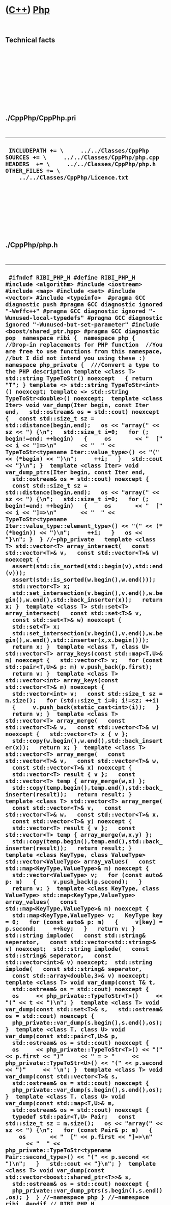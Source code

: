 



 

 

 

 

 

([C++](Cpp.md)) [Php](CppPhp.md)
==================================

 

Technical facts
---------------

 

 

 

 

 

 

./CppPhp/CppPhp.pri
-------------------

 

  --------------------------------------------------------------------------------------------------------------------------------------------------------------------------------------------------
  ` INCLUDEPATH += \     ../../Classes/CppPhp  SOURCES += \     ../../Classes/CppPhp/php.cpp  HEADERS  += \     ../../Classes/CppPhp/php.h  OTHER_FILES += \     ../../Classes/CppPhp/Licence.txt`
  --------------------------------------------------------------------------------------------------------------------------------------------------------------------------------------------------

 

 

 

 

 

./CppPhp/php.h
--------------

 

  ---------------------------------------------------------------------------------------------------------------------------------------------------------------------------------------------------------------------------------------------------------------------------------------------------------------------------------------------------------------------------------------------------------------------------------------------------------------------------------------------------------------------------------------------------------------------------------------------------------------------------------------------------------------------------------------------------------------------------------------------------------------------------------------------------------------------------------------------------------------------------------------------------------------------------------------------------------------------------------------------------------------------------------------------------------------------------------------------------------------------------------------------------------------------------------------------------------------------------------------------------------------------------------------------------------------------------------------------------------------------------------------------------------------------------------------------------------------------------------------------------------------------------------------------------------------------------------------------------------------------------------------------------------------------------------------------------------------------------------------------------------------------------------------------------------------------------------------------------------------------------------------------------------------------------------------------------------------------------------------------------------------------------------------------------------------------------------------------------------------------------------------------------------------------------------------------------------------------------------------------------------------------------------------------------------------------------------------------------------------------------------------------------------------------------------------------------------------------------------------------------------------------------------------------------------------------------------------------------------------------------------------------------------------------------------------------------------------------------------------------------------------------------------------------------------------------------------------------------------------------------------------------------------------------------------------------------------------------------------------------------------------------------------------------------------------------------------------------------------------------------------------------------------------------------------------------------------------------------------------------------------------------------------------------------------------------------------------------------------------------------------------------------------------------------------------------------------------------------------------------------------------------------------------------------------------------------------------------------------------------------------------------------------------------------------------------------------------------------------------------------------------------------------------------------------------------------------------------------------------------------------------------------------------------------------------------------------------------------------------------------------------------------------------------------------------------------------------------------------------------------------------------------------------------------------------------------------------------------------------------------------------------------------------------------------------------------------------------------------------------------------------------------------------------------------------------------------------------------------------------------------------------------------------------------------------------------------------------------------------------------------------------------------------------------------------------------------------------------------------------------------------------------------------------------------------------------------------------------------------------------------------------------------------------------------------------------------------------------------------------------------------------------------------------------------------------------------------------------------------------------------------------------------------------------------------------------------------------------------------------------------------------------------------------------------------------------------------------------------------------------------------------------------------------------------------------------------------------------------------------------------------------------------------------------------------------------------------------------------------------------------------------------------------------------------------------------------------------------------------------------------------------------------------------------------------------------------------------------------------------------------
  ` #ifndef RIBI_PHP_H #define RIBI_PHP_H  #include <algorithm> #include <iostream> #include <map> #include <set> #include <vector> #include <typeinfo>  #pragma GCC diagnostic push #pragma GCC diagnostic ignored "-Weffc++" #pragma GCC diagnostic ignored "-Wunused-local-typedefs" #pragma GCC diagnostic ignored "-Wunused-but-set-parameter" #include <boost/shared_ptr.hpp> #pragma GCC diagnostic pop  namespace ribi {  namespace php {  //Drop-in replacements for PHP function  //You are free to use functions from this namespace, //but I did not intend you using these :) namespace php_private {  ///Convert a type to the PHP description template <class T> std::string TypeToStr() noexcept   { return "T"; } template <> std::string TypeToStr<int>() noexcept; template <> std::string TypeToStr<double>() noexcept;  template <class Iter> void var_dump(Iter begin, const Iter end,   std::ostream& os = std::cout) noexcept {   const std::size_t sz = std::distance(begin,end);   os << "array(" << sz << ") {\n";   std::size_t i=0;   for (; begin!=end; ++begin)   {     os       << "  [" << i << "]=>\n"       << "  " << TypeToStr<typename Iter::value_type>() << "(" << (*begin) << ")\n";     ++i;   }   std::cout << "}\n"; }  template <class Iter> void var_dump_ptrs(Iter begin, const Iter end,   std::ostream& os = std::cout) noexcept {   const std::size_t sz = std::distance(begin,end);   os << "array(" << sz << ") {\n";   std::size_t i=0;   for (; begin!=end; ++begin)   {     os       << "  [" << i << "]=>\n"       << "  " << TypeToStr<typename Iter::value_type::element_type>() << "(" << (*(*begin)) << ")\n";     ++i;   }   os << "}\n"; }  } //~php_private   template <class T> std::vector<T> array_intersect(   const std::vector<T>& v,   const std::vector<T>& w) noexcept {   assert(std::is_sorted(std::begin(v),std::end(v)));   assert(std::is_sorted(w.begin(),w.end()));   std::vector<T> x;   std::set_intersection(v.begin(),v.end(),w.begin(),w.end(),std::back_inserter(x));   return x; }  template <class T> std::set<T> array_intersect(   const std::set<T>& v,   const std::set<T>& w) noexcept {   std::set<T> x;   std::set_intersection(v.begin(),v.end(),w.begin(),w.end(),std::inserter(x,x.begin()));   return x; }  template <class T, class U> std::vector<T> array_keys(const std::map<T,U>& m) noexcept {   std::vector<T> v;   for (const std::pair<T,U>& p: m) v.push_back(p.first);   return v; }  template <class T> std::vector<int> array_keys(const std::vector<T>& m) noexcept {   std::vector<int> v;   const std::size_t sz = m.size();   for (std::size_t i=0; i!=sz; ++i)   {     v.push_back(static_cast<int>(i));   }   return v; }  template <class T> std::vector<T> array_merge(   const std::vector<T>& v,   const std::vector<T>& w) noexcept {   std::vector<T> x { v };   std::copy(w.begin(),w.end(),std::back_inserter(x));   return x; }  template <class T> std::vector<T> array_merge(   const std::vector<T>& v,   const std::vector<T>& w,   const std::vector<T>& x) noexcept {   std::vector<T> result { v };   const std::vector<T> temp { array_merge(w,x) };   std::copy(temp.begin(),temp.end(),std::back_inserter(result));   return result; }  template <class T> std::vector<T> array_merge(   const std::vector<T>& v,   const std::vector<T>& w,   const std::vector<T>& x,   const std::vector<T>& y) noexcept {   std::vector<T> result { v };   const std::vector<T> temp { array_merge(w,x,y) };   std::copy(temp.begin(),temp.end(),std::back_inserter(result));   return result; }  template <class KeyType, class ValueType> std::vector<ValueType> array_values(   const std::map<KeyType,ValueType>& m) noexcept {   std::vector<ValueType> v;   for (const auto& p: m)   {     v.push_back(p.second);   }   return v; }  template <class KeyType, class ValueType> std::map<KeyType,ValueType> array_values(   const std::map<KeyType,ValueType>& m) noexcept {   std::map<KeyType,ValueType> v;   KeyType key = 0;   for (const auto& p: m)   {     v[key] = p.second;     ++key;   }   return v; }  std::string implode(   const std::string& seperator,   const std::vector<std::string>& v) noexcept;  std::string implode(   const std::string& seperator,   const std::vector<int>& v) noexcept;  std::string implode(   const std::string& seperator,   const std::array<double,3>& v) noexcept;  template <class T> void var_dump(const T& t,   std::ostream& os = std::cout) noexcept {   os     << php_private::TypeToStr<T>()     << "(" << t << ")\n"; }  template <class T> void var_dump(const std::set<T>& s,   std::ostream& os = std::cout) noexcept {   php_private::var_dump(s.begin(),s.end(),os); }  template <class T, class U> void var_dump(const std::pair<T,U>& p,   std::ostream& os = std::cout) noexcept {   os     << php_private::TypeToStr<T>() << "(" << p.first << ")"     << " = > "     << php_private::TypeToStr<U>() << "(" << p.second << ")"     << '\n'; }  template <class T> void var_dump(const std::vector<T>& s,   std::ostream& os = std::cout) noexcept {   php_private::var_dump(s.begin(),s.end(),os); }  template <class T, class U> void var_dump(const std::map<T,U>& m,   std::ostream& os = std::cout) noexcept {   typedef std::pair<T,U> Pair;   const std::size_t sz = m.size();   os << "array(" << sz << ") {\n";   for (const Pair& p: m)   {     os       << "  [" << p.first << "]=>\n"       << "  " << php_private::TypeToStr<typename Pair::second_type>() << "(" << p.second << ")\n";   }   std::cout << "}\n"; }  template <class T> void var_dump(const std::vector<boost::shared_ptr<T>>& s,   std::ostream& os = std::cout) noexcept {   php_private::var_dump_ptrs(s.begin(),s.end(),os); }  } //~namespace php } //~namespace ribi  #endif // RIBI_PHP_H`
  ---------------------------------------------------------------------------------------------------------------------------------------------------------------------------------------------------------------------------------------------------------------------------------------------------------------------------------------------------------------------------------------------------------------------------------------------------------------------------------------------------------------------------------------------------------------------------------------------------------------------------------------------------------------------------------------------------------------------------------------------------------------------------------------------------------------------------------------------------------------------------------------------------------------------------------------------------------------------------------------------------------------------------------------------------------------------------------------------------------------------------------------------------------------------------------------------------------------------------------------------------------------------------------------------------------------------------------------------------------------------------------------------------------------------------------------------------------------------------------------------------------------------------------------------------------------------------------------------------------------------------------------------------------------------------------------------------------------------------------------------------------------------------------------------------------------------------------------------------------------------------------------------------------------------------------------------------------------------------------------------------------------------------------------------------------------------------------------------------------------------------------------------------------------------------------------------------------------------------------------------------------------------------------------------------------------------------------------------------------------------------------------------------------------------------------------------------------------------------------------------------------------------------------------------------------------------------------------------------------------------------------------------------------------------------------------------------------------------------------------------------------------------------------------------------------------------------------------------------------------------------------------------------------------------------------------------------------------------------------------------------------------------------------------------------------------------------------------------------------------------------------------------------------------------------------------------------------------------------------------------------------------------------------------------------------------------------------------------------------------------------------------------------------------------------------------------------------------------------------------------------------------------------------------------------------------------------------------------------------------------------------------------------------------------------------------------------------------------------------------------------------------------------------------------------------------------------------------------------------------------------------------------------------------------------------------------------------------------------------------------------------------------------------------------------------------------------------------------------------------------------------------------------------------------------------------------------------------------------------------------------------------------------------------------------------------------------------------------------------------------------------------------------------------------------------------------------------------------------------------------------------------------------------------------------------------------------------------------------------------------------------------------------------------------------------------------------------------------------------------------------------------------------------------------------------------------------------------------------------------------------------------------------------------------------------------------------------------------------------------------------------------------------------------------------------------------------------------------------------------------------------------------------------------------------------------------------------------------------------------------------------------------------------------------------------------------------------------------------------------------------------------------------------------------------------------------------------------------------------------------------------------------------------------------------------------------------------------------------------------------------------------------------------------------------------------------------------------------------------------------------------------------------------------------------------------------------------------------------------------------------------

 

 

 

 

 

./CppPhp/php.cpp
----------------

 

  ---------------------------------------------------------------------------------------------------------------------------------------------------------------------------------------------------------------------------------------------------------------------------------------------------------------------------------------------------------------------------------------------------------------------------------------------------------------------------------------------------------------------------------------------------------------------------------------------------------------------------------------------------------------------------------------------------------------------------------------------------------------------------------------------------------------------------------------------------------------------------------------------------------------------------------------------------------------------------------------------------------------------------------------------------------------------------------------------------------------------------------------------------------------------------------------------------------------------------------------------------------------------------------------------------------------------------------------------------------------------------------------------------------------------------------------------------------------------------
  ` #pragma GCC diagnostic push #pragma GCC diagnostic ignored "-Weffc++" #pragma GCC diagnostic ignored "-Wunused-local-typedefs" #include "php.h"  #include <cassert> #include <iomanip>  #include <boost/lexical_cast.hpp> #pragma GCC diagnostic pop  std::string ribi::php::implode(   const std::string& seperator,   const std::vector<std::string>& v) noexcept {   std::string s;   if (v.empty()) return s;   s += v[0];   const std::size_t sz = v.size();   for (std::size_t i=1; i!=sz; ++i)   {     s += seperator + v[i];   }   return s; }  std::string ribi::php::implode(   const std::string& seperator,   const std::vector<int>& v) noexcept {   std::stringstream s;   s << std::setprecision(17);    if (v.empty()) return s.str();   s << v[0];   const std::size_t sz = v.size();   for (std::size_t i=1; i!=sz; ++i)   {     s << seperator << v[i];   }   return s.str(); }  std::string ribi::php::implode(   const std::string& seperator,   const std::array<double,3>& v) noexcept {   std::string s;   if (v.empty()) return s;   s += boost::lexical_cast<std::string>(v[0]);   const std::size_t sz = v.size();   for (std::size_t i=1; i!=sz; ++i)   {     s += seperator + boost::lexical_cast<std::string>(v[i]);   }   return s; }  template <> std::string   ribi::php::php_private::TypeToStr<int>() noexcept { return "int"; } template <> std::string   ribi::php::php_private::TypeToStr<double>() noexcept { return "float"; }`
  ---------------------------------------------------------------------------------------------------------------------------------------------------------------------------------------------------------------------------------------------------------------------------------------------------------------------------------------------------------------------------------------------------------------------------------------------------------------------------------------------------------------------------------------------------------------------------------------------------------------------------------------------------------------------------------------------------------------------------------------------------------------------------------------------------------------------------------------------------------------------------------------------------------------------------------------------------------------------------------------------------------------------------------------------------------------------------------------------------------------------------------------------------------------------------------------------------------------------------------------------------------------------------------------------------------------------------------------------------------------------------------------------------------------------------------------------------------------------------

 

 

 

 

 





 




This page has been created by the [tool](Tools.md)
[CodeToHtml](ToolCodeToHtml.md)
